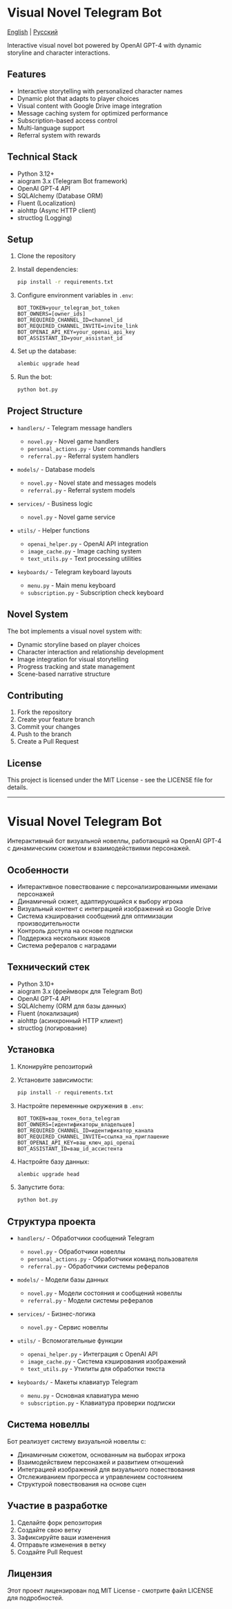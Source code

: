 # Visual Novel Telegram Bot

[English](#visual-novel-telegram-bot) | [Русский](#visual-novel-telegram-bot-1)

Interactive visual novel bot powered by OpenAI GPT-4 with dynamic storyline and character interactions.

## Features

- Interactive storytelling with personalized character names
- Dynamic plot that adapts to player choices
- Visual content with Google Drive image integration
- Message caching system for optimized performance
- Subscription-based access control
- Multi-language support
- Referral system with rewards

## Technical Stack

- Python 3.12+
- aiogram 3.x (Telegram Bot framework)
- OpenAI GPT-4 API
- SQLAlchemy (Database ORM)
- Fluent (Localization)
- aiohttp (Async HTTP client)
- structlog (Logging)

## Setup

1. Clone the repository
2. Install dependencies:
   ```bash
   pip install -r requirements.txt
   ```

3. Configure environment variables in `.env`:
   ```plaintext
   BOT_TOKEN=your_telegram_bot_token
   BOT_OWNERS=[owner_ids]
   BOT_REQUIRED_CHANNEL_ID=channel_id
   BOT_REQUIRED_CHANNEL_INVITE=invite_link
   BOT_OPENAI_API_KEY=your_openai_api_key
   BOT_ASSISTANT_ID=your_assistant_id
   ```

4. Set up the database:
   ```bash
   alembic upgrade head
   ```

5. Run the bot:
   ```bash
   python bot.py
   ```

## Project Structure

- `handlers/` - Telegram message handlers
  - `novel.py` - Novel game handlers
  - `personal_actions.py` - User commands handlers
  - `referral.py` - Referral system handlers
  
- `models/` - Database models
  - `novel.py` - Novel state and messages models
  - `referral.py` - Referral system models
  
- `services/` - Business logic
  - `novel.py` - Novel game service
  
- `utils/` - Helper functions
  - `openai_helper.py` - OpenAI API integration
  - `image_cache.py` - Image caching system
  - `text_utils.py` - Text processing utilities
  
- `keyboards/` - Telegram keyboard layouts
  - `menu.py` - Main menu keyboard
  - `subscription.py` - Subscription check keyboard

## Novel System

The bot implements a visual novel system with:
- Dynamic storyline based on player choices
- Character interaction and relationship development
- Image integration for visual storytelling
- Progress tracking and state management
- Scene-based narrative structure

## Contributing

1. Fork the repository
2. Create your feature branch
3. Commit your changes
4. Push to the branch
5. Create a Pull Request

## License

This project is licensed under the MIT License - see the LICENSE file for details.

---

# Visual Novel Telegram Bot

Интерактивный бот визуальной новеллы, работающий на OpenAI GPT-4 с динамическим сюжетом и взаимодействиями персонажей.

## Особенности

- Интерактивное повествование с персонализированными именами персонажей
- Динамичный сюжет, адаптирующийся к выбору игрока
- Визуальный контент с интеграцией изображений из Google Drive
- Система кэширования сообщений для оптимизации производительности
- Контроль доступа на основе подписки
- Поддержка нескольких языков
- Система рефералов с наградами

## Технический стек

- Python 3.10+
- aiogram 3.x (фреймворк для Telegram Bot)
- OpenAI GPT-4 API
- SQLAlchemy (ORM для базы данных)
- Fluent (локализация)
- aiohttp (асинхронный HTTP клиент)
- structlog (логирование)

## Установка

1. Клонируйте репозиторий
2. Установите зависимости:
   ```bash
   pip install -r requirements.txt
   ```

3. Настройте переменные окружения в `.env`:
   ```plaintext
   BOT_TOKEN=ваш_токен_бота_telegram
   BOT_OWNERS=[идентификаторы_владельцев]
   BOT_REQUIRED_CHANNEL_ID=идентификатор_канала
   BOT_REQUIRED_CHANNEL_INVITE=ссылка_на_приглашение
   BOT_OPENAI_API_KEY=ваш_ключ_api_openai
   BOT_ASSISTANT_ID=ваш_id_ассистента
   ```

4. Настройте базу данных:
   ```bash
   alembic upgrade head
   ```

5. Запустите бота:
   ```bash
   python bot.py
   ```

## Структура проекта

- `handlers/` - Обработчики сообщений Telegram
  - `novel.py` - Обработчики новеллы
  - `personal_actions.py` - Обработчики команд пользователя
  - `referral.py` - Обработчики системы рефералов
  
- `models/` - Модели базы данных
  - `novel.py` - Модели состояния и сообщений новеллы
  - `referral.py` - Модели системы рефералов
  
- `services/` - Бизнес-логика
  - `novel.py` - Сервис новеллы
  
- `utils/` - Вспомогательные функции
  - `openai_helper.py` - Интеграция с OpenAI API
  - `image_cache.py` - Система кэширования изображений
  - `text_utils.py` - Утилиты для обработки текста
  
- `keyboards/` - Макеты клавиатур Telegram
  - `menu.py` - Основная клавиатура меню
  - `subscription.py` - Клавиатура проверки подписки

## Система новеллы

Бот реализует систему визуальной новеллы с:
- Динамичным сюжетом, основанным на выборах игрока
- Взаимодействием персонажей и развитием отношений
- Интеграцией изображений для визуального повествования
- Отслеживанием прогресса и управлением состоянием
- Структурой повествования на основе сцен

## Участие в разработке

1. Сделайте форк репозитория
2. Создайте свою ветку
3. Зафиксируйте ваши изменения
4. Отправьте изменения в ветку
5. Создайте Pull Request

## Лицензия

Этот проект лицензирован под MIT License - смотрите файл LICENSE для подробностей.
